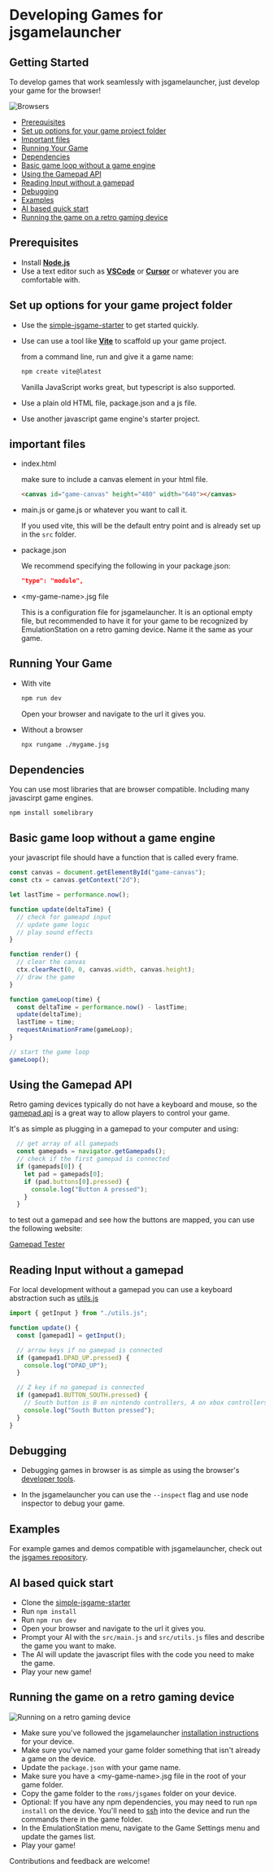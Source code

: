 # Developing Games for jsgamelauncher


## Getting Started

To develop games that work seamlessly with jsgamelauncher, just develop your game for the browser!

![Browsers](./images/browsers.png)

- [Prerequisites](#prerequisites)
- [Set up options for your game project folder](#set-up-options-for-your-game-project-folder)
- [Important files](#important-files)
- [Running Your Game](#running-your-game)
- [Dependencies](#dependencies)
- [Basic game loop without a game engine](#basic-game-loop-without-a-game-engine)
- [Using the Gamepad API](#using-the-gamepad-api)
- [Reading Input without a gamepad](#reading-input-without-a-gamepad)
- [Debugging](#debugging)
- [Examples](#examples)
- [AI based quick start](#ai-based-quick-start)
- [Running the game on a retro gaming device](#running-the-game-on-a-retro-gaming-device)

## Prerequisites

- Install [**Node.js**](https://nodejs.org/en/download)
- Use a text editor such as [**VSCode**](https://code.visualstudio.com/) or [**Cursor**](https://www.cursor.com/) or whatever you are comfortable with.

## Set up options for your game project folder

- Use the [simple-jsgame-starter](https://github.com/monteslu/simple-jsgame-starter) to get started quickly.

- Use can use a tool like [**Vite**](https://vitejs.dev/) to scaffold up your game project.


  from a command line, run and give it a game name:
  ```sh
  npm create vite@latest
  ```
  Vanilla JavaScript works great, but typescript is also supported.


- Use a plain old HTML file, package.json and a js file.

- Use another javascript game engine's starter project.


## important files

- index.html

  make sure to include a canvas element in your html file.
  ```html
  <canvas id="game-canvas" height="480" width="640"></canvas>
  ```

- main.js or game.js or whatever you want to call it.

  If you used vite, this will be the default entry point and is already set up in the `src` folder.

- package.json

  We recommend specifying the following in your package.json:
  ```json
  "type": "module",
  ```

- &lt;my-game-name&gt;.jsg file

  This is a configuration file for jsgamelauncher.
  It is an optional empty file, but recommended to have it for your game to be recognized by EmulationStation on a retro gaming device.  Name it the same as your game.

## Running Your Game

- With vite

  ```sh
  npm run dev
  ```
  Open your browser and navigate to the url it gives you.


- Without a browser

    ```sh
    npx rungame ./mygame.jsg
    ```


## Dependencies

You can use most libraries that are browser compatible. Including many javascirpt game engines.

`npm install somelibrary`

## Basic game loop without a game engine

your javascript file should have a function that is called every frame.
```js
const canvas = document.getElementById("game-canvas");
const ctx = canvas.getContext("2d");

let lastTime = performance.now();

function update(deltaTime) {
  // check for gameapd input
  // update game logic
  // play sound effects
}

function render() {
  // clear the canvas
  ctx.clearRect(0, 0, canvas.width, canvas.height);
  // draw the game
}

function gameLoop(time) {
  const deltaTime = performance.now() - lastTime;
  update(deltaTime);
  lastTime = time;
  requestAnimationFrame(gameLoop);
}

// start the game loop
gameLoop();
```


## Using the Gamepad API

Retro gaming devices typically do not have a keyboard and mouse, so the [gamepad api](https://developer.mozilla.org/en-US/docs/Web/API/Gamepad_API) is a great way to allow players to control your game.

It's as simple as plugging in a gamepad to your computer and using:

```js
  // get array of all gamepads
  const gamepads = navigator.getGamepads();
  // check if the first gamepad is connected
  if (gamepads[0]) {
    let pad = gamepads[0];
    if (pad.buttons[0].pressed) {
      console.log("Button A pressed");
    }
  }
```

to test out a gamepad and see how the buttons are mapped, you can use the following website:

[Gamepad Tester](https://gamepads.netlify.app/)


## Reading Input without a gamepad

For local development without a gamepad you can use a keyboard abstraction such as [utils.js](https://github.com/monteslu/simple-jsgame-starter/blob/master/src/utils.js)

```js
import { getInput } from "./utils.js";

function update() {
  const [gamepad1] = getInput();

  // arrow keys if no gamepad is connected
  if (gamepad1.DPAD_UP.pressed) {
    console.log("DPAD_UP");
  }

  // Z key if no gamepad is connected
  if (gamepad1.BUTTON_SOUTH.pressed) {
    // South button is B on nintendo controllers, A on xbox controllers
    console.log("South Button pressed");
  }
}
```

## Debugging

- Debugging games in browser is as simple as using the browser's [developer tools](https://developer.mozilla.org/en-US/docs/Learn/Common_questions/What_are_browser_developer_tools).

- In the jsgamelauncher you can use the `--inspect` flag and use node inspector to debug your game.

## Examples

For example games and demos compatible with jsgamelauncher, check out the [jsgames repository](https://github.com/monteslu/jsgames).

## AI based quick start
- Clone the [simple-jsgame-starter](https://github.com/monteslu/simple-jsgame-starter)
- Run `npm install`
- Run `npm run dev`
- Open your browser and navigate to the url it gives you.
- Prompt your AI with the `src/main.js` and `src/utils.js` files and describe the game you want to make.
- The AI will update the javascript files with the code you need to make the game.
- Play your new game!

## Running the game on a retro gaming device
![Running on a retro gaming device](./images/running-on-retro-device.jpg)

- Make sure you've followed the jsgamelauncher [installation instructions](https://github.com/monteslu/jsgamelauncher/blob/main/README.md#installing-on-knulli-or-batocera) for your device.
- Make sure you've named your game folder something that isn't already a game on the device.
- Update the `package.json` with your game name.
- Make sure you have a &lt;my-game-name&gt;.jsg file in the root of your game folder.
- Copy the game folder to the `roms/jsgames` folder on your device.
- Optional: If you have any npm dependencies, you may need to run `npm install` on the device.  You'll need to [ssh](https://en.wikipedia.org/wiki/Secure_Shell) into the device and run the commands there in the game folder.
- In the EmulationStation menu, navigate to the Game Settings menu and update the games list.
- Play your game!

Contributions and feedback are welcome!

